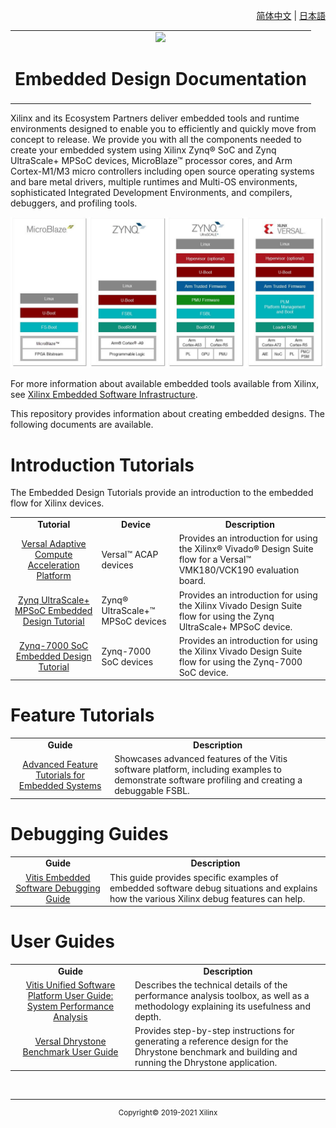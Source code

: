<p align="right"><a href="../docs-cn/README.md">简体中文</a> | <a href="../docs-jp/README.md">日本語</a></p>
<table width="100%">
 <tr width="100%">
    <td align="center"><img src="https://www.xilinx.com/content/dam/xilinx/imgs/press/media-kits/corporate/xilinx-logo.png" width="30%"/><h1>Embedded Design Documentation</h1>
    </td>
 </tr>
</table>

Xilinx and its Ecosystem Partners deliver embedded tools and runtime environments designed to enable you to efficiently and quickly move from concept to release. We provide you with all the components needed to create your embedded system using Xilinx Zynq® SoC and Zynq UltraScale+ MPSoC devices, MicroBlaze™ processor cores, and Arm Cortex-M1/M3 micro controllers including open source operating systems and bare metal drivers, multiple runtimes and Multi-OS environments, sophisticated Integrated Development Environments, and compilers, debuggers, and profiling tools.

![Embedded tutorials](../docs/Introduction/Versal-EDT/docs/media/embedded-tutorials-landing.png)

For more information about available embedded tools available from Xilinx, see [Xilinx Embedded Software Infrastructure](https://www.xilinx.com/products/design-tools/embedded-software.html).

This repository provides information about creating embedded designs. The following documents are available.

# Introduction Tutorials

The Embedded Design Tutorials provide an introduction to the embedded flow for Xilinx devices.

 <table style="width:100%">
 <tr>
 <td align="center"><b>Tutorial</b></td>
 <td align="center"><b>Device</b></td>
 <td align="center"><b>Description</b></td>
 </tr>
 <tr>
  <td align="center"><a href="Introduction/Versal-EDT/Versal-EDT.rst">Versal Adaptive Compute Acceleration Platform</a></td>
 <td>
 Versal&trade; ACAP devices</td><td>
Provides an introduction for using the Xilinx&reg; Vivado&reg; Design Suite flow for a Versal&trade; VMK180/VCK190 evaluation board.</td></tr>
<tr>
<td align="center"><a href="Introduction/ZynqMPSoC-EDT/ZynqMPSoC-EDT.rst">Zynq UltraScale+ MPSoC Embedded Design Tutorial</a></td>
<td>Zynq&reg; UltraScale+&trade; MPSoC devices</td><td>
Provides an introduction for using the Xilinx Vivado Design Suite flow for using the Zynq UltraScale+ MPSoC device.</td></tr>
<tr>
<td align="center"><a href="Introduction/Zynq7000-EDT/Zynq7000-EDT.rst">Zynq-7000 SoC Embedded Design Tutorial</a></td>
<td>Zynq-7000 SoC devices</td><td>
Provides an introduction for using the Xilinx Vivado Design Suite flow for using the Zynq-7000 SoC device.</td></tr>
</table>

# Feature Tutorials

<table style="width:100%">
<tr>
<td align="center"><b>Guide</b></td>
<td align="center"><b>Description</b></td>
</tr>
<tr>
 <td align="center"><a href="Feature_Tutorials/README.MD">Advanced Feature Tutorials for Embedded Systems</a></td>
 <td>
 Showcases advanced features of the Vitis software platform, including examples to demonstrate software profiling and creating a debuggable FSBL.</a></td></tr>
 </table>

 # Debugging Guides

 <table style="width:100%">
<tr>
<td align="center"><b>Guide</b></td>
<td align="center"><b>Description</b></td>
</tr>
<tr>
 <td align="center"><a href="Vitis-Embedded-Software-Debugging/README.md">Vitis Embedded Software Debugging Guide</a></td>
 <td>
 This guide provides specific examples of embedded software debug situations and explains how the various Xilinx debug features can help.</td></tr>
 </table>

# User Guides

<table style="width:100%">
<tr>
<td align="center"><b>Guide</b></td>
<td align="center"><b>Description</b></td>
</tr>
<tr>
 <td align="center"><a href="SPA-UG/README.md">Vitis Unified Software Platform User Guide: System Performance Analysis</a></td>
 <td>
 Describes the technical details of the performance analysis toolbox, as well as a methodology explaining its usefulness and depth.</td></tr>
<tr>
 <td align="center"><a href="Performance_Benchmark/Dhrystone/README.md">Versal Dhrystone Benchmark User Guide</a></td>
 <td>
 Provides step-by-step instructions for generating a reference design for the Dhrystone benchmark and building and running the Dhrystone application.</td></tr> </table>



<br/>
<hr/>
<p align="center"><sup>Copyright&copy; 2019-2021 Xilinx</sup></p>
